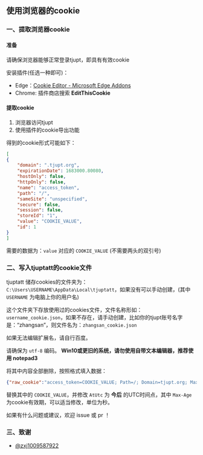 ## 使用浏览器的cookie

### 一、提取浏览器cookie

#### 准备

请确保浏览器能够正常登录tjupt，即具有有效cookie

安装插件(任选一种即可)：

- Edge：[Cookie Editor - Microsoft Edge Addons](https://microsoftedge.microsoft.com/addons/detail/cookie-editor/ajfboaconbpkglpfanbmlfgojgndmhmc)
- Chrome: 插件商店搜索 **EditThisCookie**

#### 提取cookie

1. 浏览器访问tjupt
2. 使用插件的cookie导出功能

得到的cookie形式可能如下：

```json
[
{
    "domain": ".tjupt.org",
    "expirationDate": 1683000.80080,
    "hostOnly": false,
    "httpOnly": false,
    "name": "access_token",
    "path": "/",
    "sameSite": "unspecified",
    "secure": false,
    "session": false,
    "storeId": "1",
    "value": "COOKIE_VALUE",
    "id": 1
}
]
```

需要的数据为：`value` 对应的 `COOKIE_VALUE` (不需要两头的双引号)

### 二、写入tjuptatt的cookie文件

tjuptatt 储存cookies的文件夹为：`C:\Users\USERNAME\AppData\Local\tjuptatt`，如果没有可以手动创建，(其中 `USERNAME` 为电脑上你的用户名)

这个文件夹下存放使用过的cookies文件，文件名称形如：`username_cookie.json`，如果不存在，请手动创建，比如你的tjupt账号名字是：“zhangsan”，则文件名为：`zhangsan_cookie.json`

如果无法编辑扩展名，请自行百度。

请确保为 `utf-8` 编码。 **Win10或更旧的系统，请勿使用自带文本编辑器，推荐使用 notepad3**

将其中内容全部删除，按照格式填入数据：

```json
{"raw_cookie":"access_token=COOKIE_VALUE; Path=/; Domain=tjupt.org; Max-Age=604800","path":["/",true],"domain":{"Suffix":"tjupt.org"},"expires":{"AtUtc":"2023-03-23T04:15:59Z"}}
```

替换其中的 `COOKIE_VALUE`，并修改 `AtUtc` 为 **今后** 的UTC时间点，其中 `Max-Age` 为cookie有效期，可以适当修改，单位为秒。

如果有什么问题或建议，欢迎 issue 或 pr ！

### 三、致谢
- [@zxj1009587922](https://github.com/zxj1009587922)
